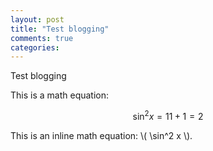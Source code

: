 ```yaml
---
layout: post
title: "Test blogging"
comments: true
categories: 
---
```


Test blogging

This is a math equation:

$$
\sin^2 x = 1
1 + 1 = 2
$$

This is an inline math equation: \\( \sin^2 x \\).
